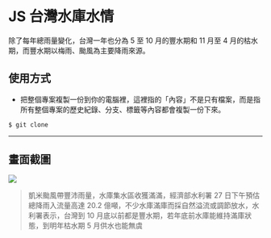 # JS 台灣水庫水情

除了每年總雨量變化，台灣一年也分為 5 至 10 月的豐水期和 11 月至 4 月的枯水期，而豐水期以梅雨、颱風為主要降雨來源。

## 使用方式
- 把整個專案複製一份到你的電腦裡，這裡指的「內容」不是只有檔案，而是指所有整個專案的歷史紀錄、分支、標籤等內容都會複製一份下來。
```sh
$ git clone
```

----

## 畫面截圖
![](https://i.imgur.com/j69x6SF.png)
> 凱米颱風帶豐沛雨量，水庫集水區收獲滿滿，經濟部水利署 27 日下午預估總降雨入流量高達 20.2 億噸，不少水庫滿庫而採自然溢流或調節放水，水利署表示，台灣到 10 月底以前都是豐水期，若年底前水庫能維持滿庫狀態，到明年枯水期 5 月供水也能無虞

